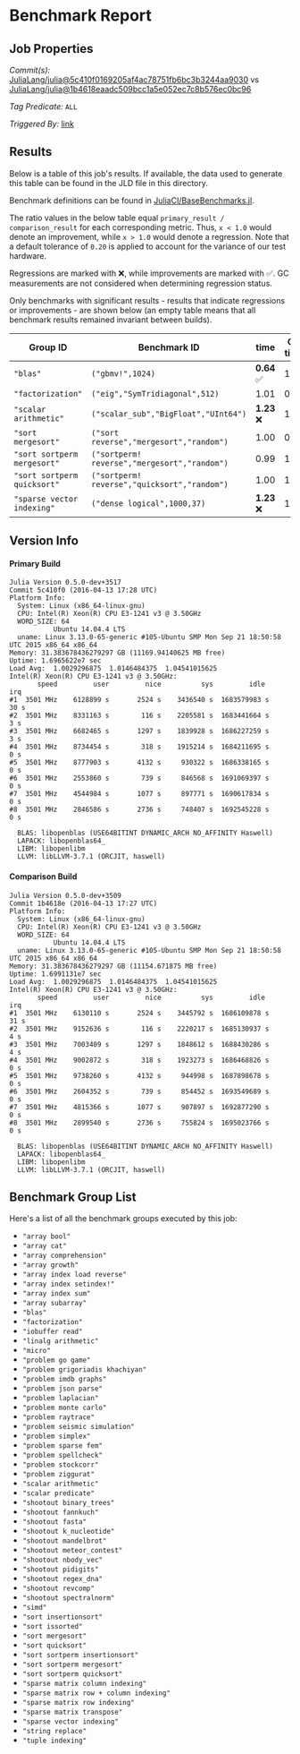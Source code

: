 # Benchmark Report

## Job Properties

*Commit(s):* [JuliaLang/julia@5c410f0169205af4ac78751fb6bc3b3244aa9030](https://github.com/JuliaLang/julia/commit/5c410f0169205af4ac78751fb6bc3b3244aa9030) vs [JuliaLang/julia@1b4618eaadc509bcc1a5e052ec7c8b576ec0bc96](https://github.com/JuliaLang/julia/commit/1b4618eaadc509bcc1a5e052ec7c8b576ec0bc96)

*Tag Predicate:* `ALL`

*Triggered By:* [link](https://github.com/JuliaLang/julia/pull/15863#issuecomment-209557359)

## Results

Below is a table of this job's results. If available, the data used to generate this
table can be found in the JLD file in this directory.

Benchmark definitions can be found in [JuliaCI/BaseBenchmarks.jl](https://github.com/JuliaCI/BaseBenchmarks.jl).

The ratio values in the below table equal `primary_result / comparison_result` for each corresponding
metric. Thus, `x < 1.0` would denote an improvement, while `x > 1.0` would denote a regression.
Note that a default tolerance of `0.20` is applied to account for the variance of our test
hardware.

Regressions are marked with :x:, while improvements are marked with :white_check_mark:. GC
measurements are not considered when determining regression status.

Only benchmarks with significant results - results that indicate regressions or improvements - are
shown below (an empty table means that all benchmark results remained invariant between builds).

| Group ID | Benchmark ID | time | GC time | memory allocated | number of allocations |
|----------|--------------|------|---------|------------------|-----------------------|
| `"blas"` | `("gbmv!",1024)` | **0.64** :white_check_mark: | 1.00 | 1.00 | 1.00 |
| `"factorization"` | `("eig","SymTridiagonal",512)` | 1.01 | 0.58 | 1.00 | **6.48** :x: |
| `"scalar arithmetic"` | `("scalar_sub","BigFloat","UInt64")` | **1.23** :x: | 1.02 | 1.00 | 1.00 |
| `"sort mergesort"` | `("sort reverse","mergesort","random")` | 1.00 | 0.54 | 1.00 | **1.56** :x: |
| `"sort sortperm mergesort"` | `("sortperm! reverse","mergesort","random")` | 0.99 | 1.84 | 1.00 | **0.15** :white_check_mark: |
| `"sort sortperm quicksort"` | `("sortperm! reverse","quicksort","random")` | 1.00 | 1.41 | 1.00 | **0.73** :white_check_mark: |
| `"sparse vector indexing"` | `("dense logical",1000,37)` | **1.23** :x: | 1.18 | 1.00 | 1.00 |

## Version Info

#### Primary Build

```
Julia Version 0.5.0-dev+3517
Commit 5c410f0 (2016-04-13 17:28 UTC)
Platform Info:
  System: Linux (x86_64-linux-gnu)
  CPU: Intel(R) Xeon(R) CPU E3-1241 v3 @ 3.50GHz
  WORD_SIZE: 64
           Ubuntu 14.04.4 LTS
  uname: Linux 3.13.0-65-generic #105-Ubuntu SMP Mon Sep 21 18:50:58 UTC 2015 x86_64 x86_64
Memory: 31.383678436279297 GB (11169.94140625 MB free)
Uptime: 1.6965622e7 sec
Load Avg:  1.0029296875  1.0146484375  1.04541015625
Intel(R) Xeon(R) CPU E3-1241 v3 @ 3.50GHz: 
       speed         user         nice          sys         idle          irq
#1  3501 MHz    6128899 s       2524 s    3436540 s  1683579983 s         30 s
#2  3501 MHz    8331163 s        116 s    2205581 s  1683441664 s          3 s
#3  3501 MHz    6682465 s       1297 s    1839928 s  1686227259 s          3 s
#4  3501 MHz    8734454 s        318 s    1915214 s  1684211695 s          0 s
#5  3501 MHz    8777903 s       4132 s     930322 s  1686338165 s          0 s
#6  3501 MHz    2553860 s        739 s     846568 s  1691069397 s          0 s
#7  3501 MHz    4544984 s       1077 s     897771 s  1690617834 s          0 s
#8  3501 MHz    2846586 s       2736 s     748407 s  1692545228 s          0 s

  BLAS: libopenblas (USE64BITINT DYNAMIC_ARCH NO_AFFINITY Haswell)
  LAPACK: libopenblas64_
  LIBM: libopenlibm
  LLVM: libLLVM-3.7.1 (ORCJIT, haswell)

```

#### Comparison Build

```
Julia Version 0.5.0-dev+3509
Commit 1b4618e (2016-04-13 17:27 UTC)
Platform Info:
  System: Linux (x86_64-linux-gnu)
  CPU: Intel(R) Xeon(R) CPU E3-1241 v3 @ 3.50GHz
  WORD_SIZE: 64
           Ubuntu 14.04.4 LTS
  uname: Linux 3.13.0-65-generic #105-Ubuntu SMP Mon Sep 21 18:50:58 UTC 2015 x86_64 x86_64
Memory: 31.383678436279297 GB (11154.671875 MB free)
Uptime: 1.6991131e7 sec
Load Avg:  1.0029296875  1.0146484375  1.04541015625
Intel(R) Xeon(R) CPU E3-1241 v3 @ 3.50GHz: 
       speed         user         nice          sys         idle          irq
#1  3501 MHz    6130110 s       2524 s    3445792 s  1686109878 s         31 s
#2  3501 MHz    9152636 s        116 s    2220217 s  1685130937 s          4 s
#3  3501 MHz    7003409 s       1297 s    1848612 s  1688430286 s          4 s
#4  3501 MHz    9002872 s        318 s    1923273 s  1686468826 s          0 s
#5  3501 MHz    9738260 s       4132 s     944998 s  1687898678 s          0 s
#6  3501 MHz    2604352 s        739 s     854452 s  1693549689 s          0 s
#7  3501 MHz    4815366 s       1077 s     907897 s  1692877290 s          0 s
#8  3501 MHz    2899540 s       2736 s     755824 s  1695023766 s          0 s

  BLAS: libopenblas (USE64BITINT DYNAMIC_ARCH NO_AFFINITY Haswell)
  LAPACK: libopenblas64_
  LIBM: libopenlibm
  LLVM: libLLVM-3.7.1 (ORCJIT, haswell)

```

## Benchmark Group List

Here's a list of all the benchmark groups executed by this job:

- `"array bool"`
- `"array cat"`
- `"array comprehension"`
- `"array growth"`
- `"array index load reverse"`
- `"array index setindex!"`
- `"array index sum"`
- `"array subarray"`
- `"blas"`
- `"factorization"`
- `"iobuffer read"`
- `"linalg arithmetic"`
- `"micro"`
- `"problem go game"`
- `"problem grigoriadis khachiyan"`
- `"problem imdb graphs"`
- `"problem json parse"`
- `"problem laplacian"`
- `"problem monte carlo"`
- `"problem raytrace"`
- `"problem seismic simulation"`
- `"problem simplex"`
- `"problem sparse fem"`
- `"problem spellcheck"`
- `"problem stockcorr"`
- `"problem ziggurat"`
- `"scalar arithmetic"`
- `"scalar predicate"`
- `"shootout binary_trees"`
- `"shootout fannkuch"`
- `"shootout fasta"`
- `"shootout k_nucleotide"`
- `"shootout mandelbrot"`
- `"shootout meteor_contest"`
- `"shootout nbody_vec"`
- `"shootout pidigits"`
- `"shootout regex_dna"`
- `"shootout revcomp"`
- `"shootout spectralnorm"`
- `"simd"`
- `"sort insertionsort"`
- `"sort issorted"`
- `"sort mergesort"`
- `"sort quicksort"`
- `"sort sortperm insertionsort"`
- `"sort sortperm mergesort"`
- `"sort sortperm quicksort"`
- `"sparse matrix column indexing"`
- `"sparse matrix row + column indexing"`
- `"sparse matrix row indexing"`
- `"sparse matrix transpose"`
- `"sparse vector indexing"`
- `"string replace"`
- `"tuple indexing"`
